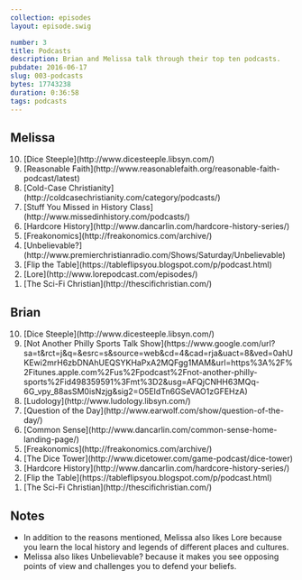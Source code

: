 ```yaml
---
collection: episodes
layout: episode.swig

number: 3
title: Podcasts
description: Brian and Melissa talk through their top ten podcasts.
pubdate: 2016-06-17
slug: 003-podcasts
bytes: 17743238
duration: 0:36:58
tags: podcasts
---
```


## Melissa
<ol reversed>
<li>[Dice Steeple](http://www.dicesteeple.libsyn.com/)
<li>[Reasonable Faith](http://www.reasonablefaith.org/reasonable-faith-podcast/latest)
<li>[Cold-Case Christianity](http://coldcasechristianity.com/category/podcasts/)
<li>[Stuff You Missed in History Class](http://www.missedinhistory.com/podcasts/)
<li>[Hardcore History](http://www.dancarlin.com/hardcore-history-series/)
<li>[Freakonomics](http://freakonomics.com/archive/)
<li>[Unbelievable?](http://www.premierchristianradio.com/Shows/Saturday/Unbelievable)
<li>[Flip the Table](https://tableflipsyou.blogspot.com/p/podcast.html)
<li>[Lore](http://www.lorepodcast.com/episodes/)
<li>[The Sci-Fi Christian](http://thescifichristian.com/)
</ol>

## Brian
<ol reversed>
<li>[Dice Steeple](http://www.dicesteeple.libsyn.com/)
<li>[Not Another Philly Sports Talk Show](https://www.google.com/url?sa=t&rct=j&q=&esrc=s&source=web&cd=4&cad=rja&uact=8&ved=0ahUKEwi2mrH6zbDNAhUEQSYKHaPxA2MQFgg1MAM&url=https%3A%2F%2Fitunes.apple.com%2Fus%2Fpodcast%2Fnot-another-philly-sports%2Fid498359591%3Fmt%3D2&usg=AFQjCNHH63MQq-6G_vpy_88asSM0isNzjg&sig2=O5EIdTn6GSeVAO1zGFEHzA)
<li>[Ludology](http://www.ludology.libsyn.com/)
<li>[Question of the Day](http://www.earwolf.com/show/question-of-the-day/)
<li>[Common Sense](http://www.dancarlin.com/common-sense-home-landing-page/)
<li>[Freakonomics](http://freakonomics.com/archive/)
<li>[The Dice Tower](http://www.dicetower.com/game-podcast/dice-tower)
<li>[Hardcore History](http://www.dancarlin.com/hardcore-history-series/)
<li>[Flip the Table](https://tableflipsyou.blogspot.com/p/podcast.html)
<li>[The Sci-Fi Christian](http://thescifichristian.com/)
</ol>

## Notes
- In addition to the reasons mentioned, Melissa also likes Lore because you learn the local history and legends of different places and cultures.
- Melissa also likes Unbelievable? because it makes you see opposing points of view and challenges you to defend your beliefs.